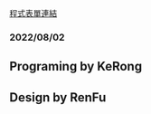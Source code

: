 [程式表單連結](https://docs.google.com/spreadsheets/d/1X9JwljTYeUh-d0F9Iz8GLqCD9N8oE95P/edit?usp=sharing&ouid=114013395803078346483&rtpof=true&sd=true)
### 2022/08/02  
## Programing by KeRong  
## Design by RenFu  
